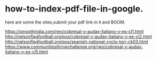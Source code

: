 # how-to-index-pdf-file-in-google.


here are some the sites,submit your pdf link in it and BOOM.

https://smoothindia.com/nex/cobresal-v-audax-italiano-v-es-cl1.html
http://nelsonflagfootball.org/pox/cobresal-v-audax-italiano-v-es-cl2.html
http://nelsonflagfootball.org/pox/spanish-national-cyclo-torr-ck03.html
https://www.communitiesthrivechallenge.org/rwo/cobresal-v-audax-italiano-v-es-cl5.html
